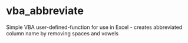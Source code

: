 # vba_abbreviate
Simple VBA user-defined-function for use in Excel - creates abbreviated column name by removing spaces and vowels
